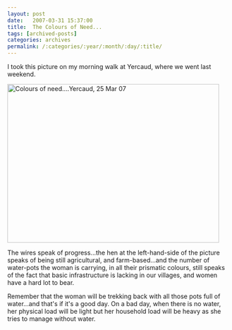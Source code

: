 ```yaml
---
layout: post
date:	2007-03-31 15:37:00
title:  The Colours of Need...
tags: [archived-posts]
categories: archives
permalink: /:categories/:year/:month/:day/:title/
---
```

I took this picture on my morning walk at Yercaud, where we went last weekend. 

<a href="http://www.flickr.com/photos/35949311@N00/440589167/" title="Photo Sharing"><img src="http://farm1.static.flickr.com/203/440589167_29001bb8f6.jpg" width="480" height="360" alt="Colours of need....Yercaud, 25 Mar 07" /></a>


The wires speak of progress...the hen at the left-hand-side of the picture speaks of   being still agricultural, and farm-based...and the number of water-pots the woman is  carrying, in all their prismatic colours, still speaks of the fact that basic infrastructure is lacking in our villages, and women have a hard lot to bear. 

Remember that the woman will be trekking back with all those pots full of water...and that's if it's a good day. On a bad day, when there is no water, her physical load will be light but her household load will be heavy as she tries to manage without water.
